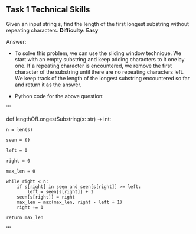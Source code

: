 
## Task 1 **Technical Skills**

Given an input string s, find the length of the first longest substring without repeating characters.
**Difficulty: Easy**

Answer:

* To solve this problem, we can use the sliding window technique. We start with an empty substring and keep adding characters to it one by one. If a repeating character is encountered, we remove the first character of the substring until there are no repeating characters left. We keep track of the length of the longest substring encountered so far and return it as the answer.


* Python code for the above question:

'''

def lengthOfLongestSubstring(s: str) -> int:

    n = len(s)
    
    seen = {}
    
    left = 0
    
    right = 0
    
    max_len = 0
    
    while right < n:
        if s[right] in seen and seen[s[right]] >= left:
            left = seen[s[right]] + 1
        seen[s[right]] = right
        max_len = max(max_len, right - left + 1)
        right += 1
    
    return max_len

'''

